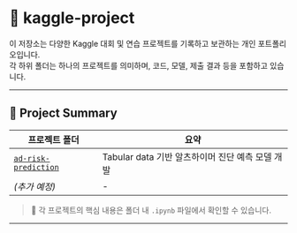 # 🧠 kaggle-project
이 저장소는 다양한 Kaggle 대회 및 연습 프로젝트를 기록하고 보관하는 개인 포트폴리오입니다.  
각 하위 폴더는 하나의 프로젝트를 의미하며, 코드, 모델, 제출 결과 등을 포함하고 있습니다.

---

## 📂 Project Summary

| 프로젝트 폴더 | 요약 |
|----------------|------------|
| [`ad-risk-prediction`](./ad-risk-prediction) | Tabular data 기반 알츠하이머 진단 예측 모델 개발 |
| *(추가 예정)* | - |

> 📘 각 프로젝트의 핵심 내용은 폴더 내 `.ipynb` 파일에서 확인할 수 있습니다.
---
